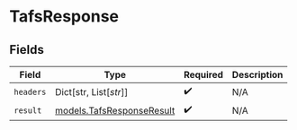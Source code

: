 # TafsResponse


## Fields

| Field                                                        | Type                                                         | Required                                                     | Description                                                  |
| ------------------------------------------------------------ | ------------------------------------------------------------ | ------------------------------------------------------------ | ------------------------------------------------------------ |
| `headers`                                                    | Dict[str, List[*str*]]                                       | :heavy_check_mark:                                           | N/A                                                          |
| `result`                                                     | [models.TafsResponseResult](../models/tafsresponseresult.md) | :heavy_check_mark:                                           | N/A                                                          |